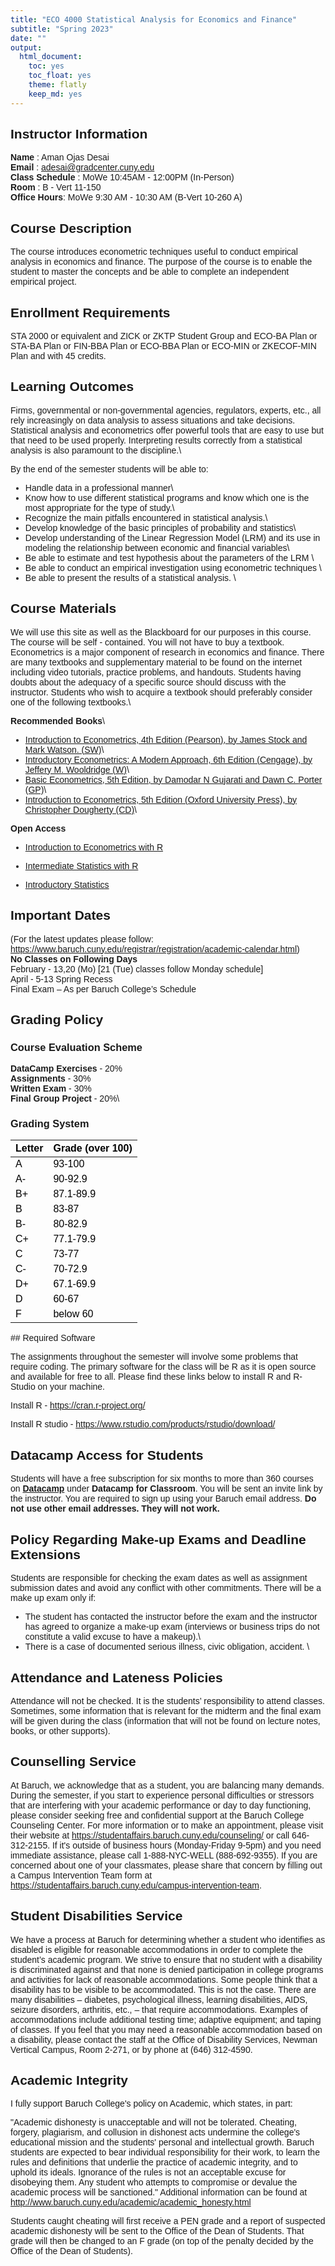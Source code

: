 ```yaml
---
title: "ECO 4000 Statistical Analysis for Economics and Finance"
subtitle: "Spring 2023"
date: ""
output: 
  html_document: 
    toc: yes
    toc_float: yes
    theme: flatly
    keep_md: yes
---
```


<style type="text/css">

body {
  font-family: 'Source Sans 3', sans-serif;
  font-weight: 400;
}
</style>



## Instructor Information 
**Name** : Aman Ojas Desai\
**Email** : adesai@gradcenter.cuny.edu\
**Class Schedule** : MoWe 10:45AM - 12:00PM (In-Person)\
**Room** : B - Vert 11-150\
**Office Hours**: MoWe 9:30 AM - 10:30 AM (B-Vert 10-260 A)


## Course Description

The course introduces econometric techniques useful to conduct empirical analysis in economics and finance. The purpose of the course is to enable the student to master the concepts and be able to complete an independent empirical project. 

## Enrollment Requirements

STA 2000 or equivalent and ZICK or ZKTP Student Group and ECO-BA Plan or STA-BA Plan or FIN-BBA Plan or ECO-BBA Plan or ECO-MIN or ZKECOF-MIN Plan and with 45 credits.

## Learning Outcomes

Firms, governmental or non-governmental agencies, regulators, experts, etc., all rely increasingly on data analysis to assess situations and take decisions. Statistical analysis and econometrics offer powerful tools that are easy to use but that need to be used properly. Interpreting results correctly from a statistical analysis is also paramount to the discipline.\

By the end of the semester students will be able to:  

- Handle data in a professional manner\
- Know how to use different statistical programs and know which one is the most appropriate for the type of study.\ 
-	Recognize the main pitfalls encountered in statistical analysis.\ 
-	Develop knowledge of the basic principles of probability and statistics\
-	Develop understanding of the Linear Regression Model (LRM) and its use in modeling the relationship between economic and financial variables\
-	Be able to estimate and test hypothesis about the parameters of the LRM \
-	Be able to conduct an empirical investigation using econometric techniques \
-	Be able to present the results of a statistical analysis. \

## Course Materials

We will use this site as well as the Blackboard for our purposes in this course. The course will be self - contained. You will not have to buy a textbook. Econometrics is a major component of research in economics and finance. There are many textbooks and supplementary material to be found on the internet including video tutorials, practice problems, and handouts. Students having doubts about the adequacy of a specific source should discuss with the instructor. Students who wish to acquire a textbook should preferably consider one of the following textbooks.\

**Recommended Books**\

- [Introduction to Econometrics, 4th Edition (Pearson), by James Stock and Mark Watson. (SW)](https://www.pearson.com/us/higher-education/program/Stock-Introduction-to-Econometrics-Plus-My-Lab-Economics-with-Pearson-e-Text-Access-Card-Package-4th-Edition/PGM2416966.html)\
- [Introductory Econometrics: A Modern Approach, 6th Edition (Cengage), by Jeffery M. Wooldridge (W)](https://www.cengage.com/c/introductory-econometrics-a-modern-approach-6e-wooldridge/9781305270107/)\
- [Basic Econometrics, 5th Edition, by Damodar N Gujarati and Dawn C. Porter (GP)](https://www.amazon.com/Basic-Econometrics-Damodar-N-Gujarati/dp/0073375772)\
- [Introduction to Econometrics, 5th Edition (Oxford University Press), by Christopher Dougherty (CD)](https://www.amazon.com/Introduction-Econometrics-Christopher-Dougherty/dp/0199676828)\


**Open Access**

- [Introduction to Econometrics with R](https://www.econometrics-with-r.org/) 

- [Intermediate Statistics with R](https://open.umn.edu/opentextbooks/textbooks/intermediate-statistics-with-r)

- [Introductory Statistics](https://openstax.org/details/introductory-statistics)

## Important Dates 
(For the latest updates please follow: https://www.baruch.cuny.edu/registrar/registration/academic-calendar.html) \
**No Classes on Following Days**\
February - 13,20 (Mo) [21 (Tue) classes follow Monday schedule] \
April - 5-13 Spring Recess \
Final Exam – As per Baruch College’s Schedule

## Grading Policy

### Course Evaluation Scheme

**DataCamp Exercises**	-	20%\
**Assignments** - 30%\
**Written Exam** 		-	30%\
**Final Group Project**  - 20%\


### Grading System

<table class="table" style="color: black; margin-left: auto; margin-right: auto;">
 <thead>
  <tr>
   <th style="text-align:left;"> Letter </th>
   <th style="text-align:left;"> Grade (over 100) </th>
  </tr>
 </thead>
<tbody>
  <tr>
   <td style="text-align:left;"> A </td>
   <td style="text-align:left;"> 93-100 </td>
  </tr>
  <tr>
   <td style="text-align:left;"> A- </td>
   <td style="text-align:left;"> 90-92.9 </td>
  </tr>
  <tr>
   <td style="text-align:left;"> B+ </td>
   <td style="text-align:left;"> 87.1-89.9 </td>
  </tr>
  <tr>
   <td style="text-align:left;"> B </td>
   <td style="text-align:left;"> 83-87 </td>
  </tr>
  <tr>
   <td style="text-align:left;"> B- </td>
   <td style="text-align:left;"> 80-82.9 </td>
  </tr>
  <tr>
   <td style="text-align:left;"> C+ </td>
   <td style="text-align:left;"> 77.1-79.9 </td>
  </tr>
  <tr>
   <td style="text-align:left;"> C </td>
   <td style="text-align:left;"> 73-77 </td>
  </tr>
  <tr>
   <td style="text-align:left;"> C- </td>
   <td style="text-align:left;"> 70-72.9 </td>
  </tr>
  <tr>
   <td style="text-align:left;"> D+ </td>
   <td style="text-align:left;"> 67.1-69.9 </td>
  </tr>
  <tr>
   <td style="text-align:left;"> D </td>
   <td style="text-align:left;"> 60-67 </td>
  </tr>
  <tr>
   <td style="text-align:left;"> F </td>
   <td style="text-align:left;"> below 60 </td>
  </tr>
</tbody>
</table>
## Required Software

The assignments throughout the semester will involve some problems that require coding. The primary software for the class will be R as it is open source and available for free to all. Please find these links below to install R and R-Studio on your machine. 

Install R - https://cran.r-project.org/ 

Install R studio - https://www.rstudio.com/products/rstudio/download/

## Datacamp Access for Students

Students will have a free subscription for six months to more than 360 courses on [**Datacamp**](https://www.datacamp.com/) under **Datacamp for Classroom**. You will be sent an invite link by the instructor. You are required to sign up using your Baruch email address. **Do not use other email addresses. They will not work.**  

## Policy Regarding Make-up Exams and Deadline Extensions

Students are responsible for checking the exam dates as well as assignment submission dates and avoid any conflict with other commitments. There will be a make up exam only if: 

-	The student has contacted the instructor before the exam and the instructor has agreed to organize a make-up exam (interviews or business trips do not constitute a valid excuse to have a makeup).\
-	There is a case of documented serious illness, civic obligation, accident. \

## Attendance and Lateness Policies

Attendance will not be checked. It is the students’ responsibility to attend classes. Sometimes, some information that is relevant for the midterm and the final exam will be given during the class (information that will not be found on lecture notes, books, or other supports). 

## Counselling Service

At Baruch, we acknowledge that as a student, you are balancing many demands. During the semester, if you start to experience personal difficulties or stressors that are interfering with your academic performance or day to day functioning, please consider seeking free and confidential support at the Baruch College Counseling Center. For more information or to make an appointment, please visit their website at https://studentaffairs.baruch.cuny.edu/counseling/ or call 646-312-2155. If it's outside of business hours (Monday-Friday 9-5pm) and you need immediate assistance, please call 1-888-NYC-WELL (888-692-9355). If you are concerned about one of your classmates, please share that concern by filling out a Campus Intervention Team form at  https://studentaffairs.baruch.cuny.edu/campus-intervention-team.

## Student Disabilities Service

We have a process at Baruch for determining whether a student who identifies as disabled is eligible for reasonable accommodations in order to complete the student’s academic program. We strive to ensure that no student with a disability is discriminated against and that none is denied participation in college programs and activities for lack of reasonable accommodations. 
Some people think that a disability has to be visible to be accommodated. This is not the case. There are many disabilities – diabetes, psychological illness, learning disabilities, AIDS, seizure disorders, arthritis, etc., – that require accommodations. 
Examples of accommodations include additional testing time; adaptive equipment; and taping of classes. If you feel that you may need a reasonable accommodation based on a disability, please contact the staff at the Office of Disability Services, Newman Vertical Campus, Room 2-271, or by phone at (646) 312-4590.

## Academic Integrity 

I fully support Baruch College's policy on Academic, which states, in part: 

"Academic dishonesty is unacceptable and will not be tolerated. Cheating, forgery, plagiarism, and collusion in dishonest acts undermine the college's educational mission and the students' personal and intellectual growth. Baruch students are expected to bear individual responsibility for their work, to learn the rules and definitions that underlie the practice of academic integrity, and to uphold its ideals. Ignorance of the rules is not an acceptable excuse for disobeying them. Any student who attempts to compromise or devalue the academic process will be sanctioned." Additional information can be found at http://www.baruch.cuny.edu/academic/academic_honesty.html

Students caught cheating will first receive a PEN grade and a report of suspected academic dishonesty will be sent to the Office of the Dean of Students. That grade will then be changed to an F grade (on top of the penalty decided by the Office of the Dean of Students).  




